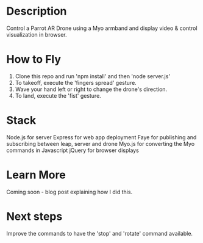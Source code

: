 Description
=======================

Control a Parrot AR Drone using a Myo armband and display video & control visualization in browser.

How to Fly
=======================

1. Clone this repo and run 'npm install' and then 'node server.js'
2. To takeoff, execute the 'fingers spread' gesture.
3. Wave your hand left or right to change the drone's direction.
4. To land, execute the 'fist' gesture.

Stack
=======================

Node.js for server
Express for web app deployment
Faye for publishing and subscribing between leap, server and drone
Myo.js for converting the Myo commands in Javascript
jQuery for browser displays

Learn More
=======================

Coming soon - blog post explaining how I did this.

Next steps
=======================

Improve the commands to have the 'stop' and 'rotate' command available.
